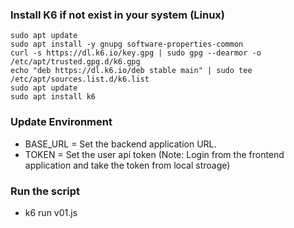 ### Install K6 if not exist in your system (Linux)

```
sudo apt update
sudo apt install -y gnupg software-properties-common
curl -s https://dl.k6.io/key.gpg | sudo gpg --dearmor -o /etc/apt/trusted.gpg.d/k6.gpg
echo "deb https://dl.k6.io/deb stable main" | sudo tee /etc/apt/sources.list.d/k6.list
sudo apt update
sudo apt install k6
```

### Update Environment

- BASE_URL = Set the backend application URL.
- TOKEN = Set the user api token (Note: Login from the frontend application and take the token from local stroage)

### Run the script

- k6 run v01.js